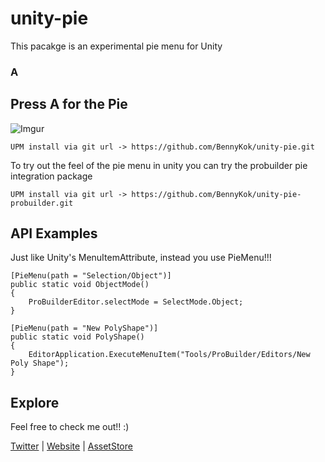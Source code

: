 # unity-pie

This pacakge is an experimental pie menu for Unity

### A
## Press A for the Pie

![Imgur](https://i.imgur.com/J2maHmf.gif)

```
UPM install via git url -> https://github.com/BennyKok/unity-pie.git
```

To try out the feel of the pie menu in unity you can try the probuilder pie integration package

```
UPM install via git url -> https://github.com/BennyKok/unity-pie-probuilder.git
```

## API Examples
Just like Unity's MenuItemAttribute, instead you use PieMenu!!!

```
[PieMenu(path = "Selection/Object")]
public static void ObjectMode()
{
    ProBuilderEditor.selectMode = SelectMode.Object;
}

[PieMenu(path = "New PolyShape")]
public static void PolyShape()
{
    EditorApplication.ExecuteMenuItem("Tools/ProBuilder/Editors/New Poly Shape");
}
```

## Explore
Feel free to check me out!! :)

[Twitter](https://twitter.com/BennyKokMusic) | [Website](https://bennykok.com) | [AssetStore](https://assetstore.unity.com/publishers/28510)
